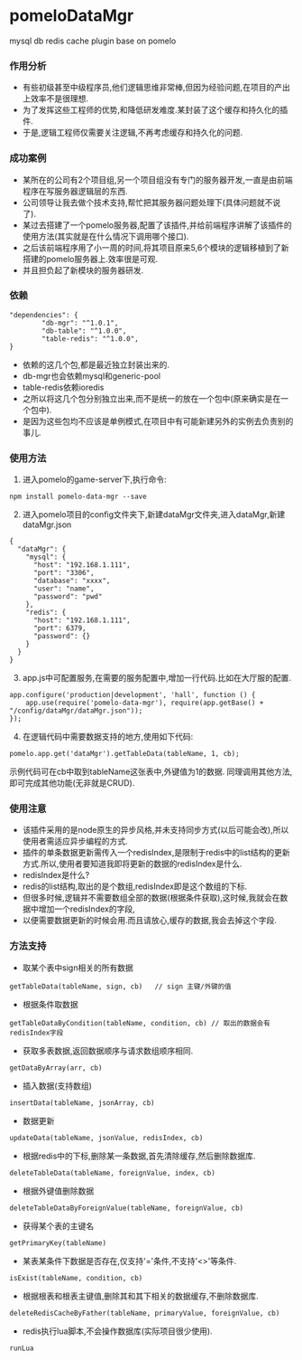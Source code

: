 # pomeloDataMgr
mysql db redis cache plugin base on pomelo
### 作用分析
* 有些初级甚至中级程序员,他们逻辑思维非常棒,但因为经验问题,在项目的产出上效率不是很理想.
* 为了发挥这些工程师的优势,和降低研发难度.某封装了这个缓存和持久化的插件.
* 于是,逻辑工程师仅需要关注逻辑,不再考虑缓存和持久化的问题.

### 成功案例
* 某所在的公司有2个项目组,另一个项目组没有专门的服务器开发,一直是由前端程序在写服务器逻辑层的东西.
* 公司领导让我去做个技术支持,帮忙把其服务器问题处理下(具体问题就不说了).
* 某过去搭建了一个pomelo服务器,配置了该插件,并给前端程序讲解了该插件的使用方法(其实就是在什么情况下调用哪个接口).
* 之后该前端程序用了小一周的时间,将其项目原来5,6个模块的逻辑移植到了新搭建的pomelo服务器上.效率很是可观.
* 并且担负起了新模块的服务器研发.

### 依赖
```
"dependencies": {
		"db-mgr": "^1.0.1",
		"db-table": "^1.0.0",
		"table-redis": "^1.0.0",
}
```
* 依赖的这几个包,都是最近独立封装出来的.
* db-mgr也会依赖mysql和generic-pool
* table-redis依赖ioredis
* 之所以将这几个包分别独立出来,而不是统一的放在一个包中(原来确实是在一个包中).
* 是因为这些包均不应该是单例模式,在项目中有可能新建另外的实例去负责别的事儿.

### 使用方法
1. 进入pomelo的game-server下,执行命令:
```
npm install pomelo-data-mgr --save
```
2. 进入pomelo项目的config文件夹下,新建dataMgr文件夹,进入dataMgr,新建dataMgr.json
```
{
  "dataMgr": {
    "mysql": {
      "host": "192.168.1.111",
      "port": "3306",
      "database": "xxxx",
      "user": "name",
      "password": "pwd"
    },
    "redis": {
      "host": "192.168.1.111",
      "port": 6379,
      "password": {}
    }
  }
}
```
3. app.js中可配置服务,在需要的服务配置中,增加一行代码.比如在大厅服的配置.
```
app.configure('production|development', 'hall', function () {
    app.use(require('pomelo-data-mgr'), require(app.getBase() + "/config/dataMgr/dataMgr.json"));
});
```
4. 在逻辑代码中需要数据支持的地方,使用如下代码:
```
pomelo.app.get('dataMgr').getTableData(tableName, 1, cb);
```
示例代码可在cb中取到tableName这张表中,外键值为1的数据.
同理调用其他方法,即可完成其他功能(无非就是CRUD).

### 使用注意
* 该插件采用的是node原生的异步风格,并未支持同步方式(以后可能会改),所以使用者需适应异步编程的方式.
* 插件的单条数据更新需传入一个redisIndex,是限制于redis中的list结构的更新方式.所以,使用者要知道我即将更新的数据的redisIndex是什么.
* redisIndex是什么?
* redis的list结构,取出的是个数组,redisIndex即是这个数组的下标.
* 但很多时候,逻辑并不需要数组全部的数据(根据条件获取),这时候,我就会在数据中增加一个redisIndex的字段,
* 以便需要数据更新的时候会用.而且请放心,缓存的数据,我会去掉这个字段.

### 方法支持
* 取某个表中sign相关的所有数据
```
getTableData(tableName, sign, cb)   // sign 主键/外键的值
```
* 根据条件取数据
```
getTableDataByCondition(tableName, condition, cb) // 取出的数据会有redisIndex字段
```
* 获取多表数据,返回数据顺序与请求数组顺序相同.
```
getDataByArray(arr, cb)
```
* 插入数据(支持数组)
```
insertData(tableName, jsonArray, cb)
```
* 数据更新
``` 
updateData(tableName, jsonValue, redisIndex, cb)
```
* 根据redis中的下标,删除某一条数据,首先清除缓存,然后删除数据库.
```
deleteTableData(tableName, foreignValue, index, cb)
```
* 根据外键值删除数据
```
deleteTableDataByForeignValue(tableName, foreignValue, cb)
```
* 获得某个表的主键名
```
getPrimaryKey(tableName)
```
* 某表某条件下数据是否存在,仅支持'='条件,不支持'<>'等条件.
```
isExist(tableName, condition, cb)
```
* 根据根表和根表主键值,删除其和其下相关的数据缓存,不删除数据库.
```
deleteRedisCacheByFather(tableName, primaryValue, foreignValue, cb)
```
* redis执行lua脚本,不会操作数据库(实际项目很少使用).
```
runLua
```



